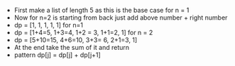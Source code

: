 - First make a list of length 5 as this is the base case for n = 1
- Now for n=2 is starting from back just add above number + right number
- dp = [1, 1, 1, 1, 1] for n=1
- dp = [1+4=5, 1+3=4, 1+2 = 3, 1+1=2, 1] for n = 2
- dp = [5+10=15, 4+6=10, 3+3= 6, 2+1=3, 1]
- At the end take the sum of it and return
- pattern dp[j] = dp[j] + dp[j+1]